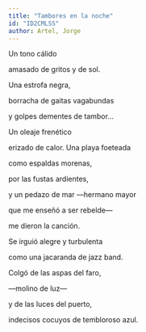 ```yaml
---
title: "Tambores en la noche"
id: "ID2CMLSS"
author: Artel, Jorge
---
```

<div data-schema-version="8"><p>Un tono cálido</p> <p>amasado de gritos y de sol.</p> <p>Una estrofa negra,</p> <p>borracha de gaitas vagabundas </p> <p>y golpes dementes de tambor…</p> <p> </p> <p>Un oleaje frenético</p> <p>erizado de calor. Una playa foeteada</p> <p>como espaldas morenas,</p> <p>por las fustas ardientes,</p> <p>y un pedazo de mar —hermano mayor</p> <p>que me enseñó a ser rebelde—</p> <p>me dieron la canción.</p> <p> </p> <p>Se irguió alegre y turbulenta</p> <p>como una jacaranda de jazz band.</p> <p>Colgó de las aspas del faro,</p> <p> —molino de luz—</p> <p> y de las luces del puerto,</p> <p> indecisos cocuyos de tembloroso azul.</p> </div>